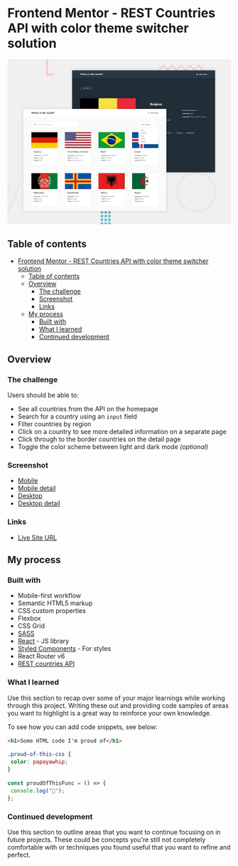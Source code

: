 # Frontend Mentor - REST Countries API with color theme switcher solution

![Project Preview](./design/desktop-preview.jpg)

## Table of contents

- [Frontend Mentor - REST Countries API with color theme switcher solution](#frontend-mentor---rest-countries-api-with-color-theme-switcher-solution)
  - [Table of contents](#table-of-contents)
  - [Overview](#overview)
    - [The challenge](#the-challenge)
    - [Screenshot](#screenshot)
    - [Links](#links)
  - [My process](#my-process)
    - [Built with](#built-with)
    - [What I learned](#what-i-learned)
    - [Continued development](#continued-development)

## Overview

### The challenge

Users should be able to:

- See all countries from the API on the homepage
- Search for a country using an `input` field
- Filter countries by region
- Click on a country to see more detailed information on a separate page
- Click through to the border countries on the detail page
- Toggle the color scheme between light and dark mode _(optional)_

### Screenshot

- [Mobile](./screenshot.jpg)
- [Mobile detail](./screenshot.jpg)
- [Desktop](./screenshot.jpg)
- [Desktop detail](./screenshot.jpg)

### Links

- [Live Site URL](https://your-live-site-url.com)

## My process

### Built with

- Mobile-first workflow
- Semantic HTML5 markup
- CSS custom properties
- Flexbox
- CSS Grid
- [SASS](https://sass-lang.com/)
- [React](https://reactjs.org/) - JS library
- [Styled Components](https://styled-components.com/) - For styles
- React Router v6
- [REST countries API](https://restcountries.com/#api-endpoints-v2)

### What I learned

Use this section to recap over some of your major learnings while working through this project. Writing these out and providing code samples of areas you want to highlight is a great way to reinforce your own knowledge.

To see how you can add code snippets, see below:

```html
<h1>Some HTML code I'm proud of</h1>
```

```css
.proud-of-this-css {
 color: papayawhip;
}
```

```js
const proudOfThisFunc = () => {
 console.log("🎉");
};
```

### Continued development

Use this section to outline areas that you want to continue focusing on in future projects. These could be concepts you're still not completely comfortable with or techniques you found useful that you want to refine and perfect.
